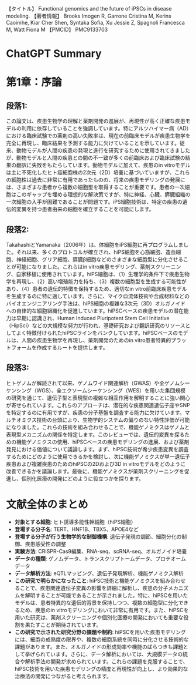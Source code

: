 【タイトル】
Functional genomics and the future of iPSCs in disease modeling.
【著者情報】
Brooks Imogen R, Garrone Cristina M, Kerins Caoimhe, Kiar Cher Shen, Syntaka Sofia, Xu Jessie Z, Spagnoli Francesca M, Watt Fiona M
【PMCID】
PMC9133703
# ChatGPT Summary
# 第1章：序論

## 段落1:
この論文は、疾患生物学の理解と薬剤開発の進展が、再現性が高く正確な疾患モデルの利用に依存していることを強調しています。特にアルツハイマー病（AD）における臨床試験での薬剤の高い失敗率は、現在の前臨床モデルが疾患生物学を完全に再現し、臨床結果を予測する能力に欠けていることを示しています。従来、動物モデルが人間の疾患の発現と進行を研究するために使用されてきましたが、動物モデルと人間の疾患との間の不一致が多くの前臨床および臨床試験の結果の翻訳に失敗をもたらしています。動物モデルに加えて、疾患のin vitroモデルは主に不死化したヒト癌細胞株の2次元（2D）培養に基づいていますが、これらの細胞株は過去に非常に有用であったものの、将来の疾患モデリングの発展には、さまざまな患者から複数の細胞型を取得することが重要です。患者の一次細胞はこのギャップを埋める理想的な解決策ですが、特に神経、心臓、膵臓組織の一次細胞の入手が困難であることが問題です。iPS細胞技術は、特定の疾患の遺伝的変異を持つ患者由来の細胞を確立することを可能にします。

## 段落2:
TakahashiとYamanaka（2006年）は、体細胞をiPS細胞に再プログラムしました。それ以来、多くのプロトコルが確立され、hiPS細胞を心筋細胞、造血細胞、神経細胞、グリア細胞、膵臓β細胞などのさまざまな細胞型に分化させることが可能になりました。これらはin vitro疾患モデリング、薬剤スクリーニング、自家移植に使用されています。hiPS細胞は、（1）生理学的条件下で疾患生物学を再現し、（2）高い増殖能力を持ち、（3）複数の細胞型を生成する可能性があり、（4）患者の遺伝的特徴を保持するため、適切なin vitro前臨床疾患モデルを生成するのに特に適しています。さらに、マイクロ流体技術や合成材料などのバイオエンジニアリング手法は、hiPS細胞の複雑な3次元（3D）オルガノイドへの自律的な細胞組織化を促進しています。hiPSCベースの疾患モデルの潜在能力は早期に認識され、Human Induced Pluripotent Stem Cell Initiative（HipSci）などの大規模な努力が行われ、基礎研究および翻訳研究のリソースとしてよく特徴付けられたhiPSCラインをバンクしています。hiPSCベースのモデルは、人間の疾患生物学を再現し、薬剤開発のためのin vitro患者特異的プラットフォームを作成するルートを提供します。

## 段落3:
ヒトゲノムが解読されて以来、ゲノムワイド関連解析（GWAS）や全ゲノムシーケンシング（WGS）、全エクソームシーケンシング（WES）を用いた集団規模の研究を通じて、遺伝子型と表現型の複雑な相互作用を解明することに強い関心が寄せられています。これらのアプローチは、潜在的な疾患関連遺伝子座やSNPを特定するのに有用ですが、疾患の分子基盤を調査する能力に欠けています。マルチオミクス技術の台頭により、生物学的システムの偏りのない特性評価が可能になりました。これらの技術を組み合わせることで、機能ゲノミクスはゲノムと表現型メカニズムの関係を特定します。このレビューでは、遺伝的変異を探るための機能ゲノミクスの使用、hiPSCベースの疾患モデリングの進展、および薬剤発見における価値について議論します。まず、hiPSC技術が希少疾患変異を調査するためにどのように使用できるかを検討し、次に機能ゲノミクスが単一遺伝子疾患および複雑疾患のためのhiPSCの2Dおよび3D in vitroモデルをどのように改善できるかを議論します。最後に、機能ゲノミクスが薬剤スクリーニングを促進し、個別化医療の開発にどのように役立つかを探ります。

# 文献全体のまとめ

- **対象とする細胞**: ヒト誘導多能性幹細胞（hiPS細胞）
- **登場する分子名**: TERT、HNF1B、TBX5、APOE4など
- **登場する分子が行う生物学的な制御機構**: 遺伝子発現の調節、細胞分化の制御、疾患感受性の調整
- **実験方法**: CRISPR-Cas9編集、RNA-seq、scRNA-seq、オルガノイド培養
- **データの種類**: ゲノムデータ、トランスクリプトームデータ、プロテオームデータ
- **データ解析方法**: eQTLマッピング、遺伝子発現解析、機能ゲノミクス解析
- **この研究で明らかになったこと**: hiPSC技術と機能ゲノミクスを組み合わせることで、疾患関連遺伝子変異の影響を詳細に解析し、疾患の分子メカニズムを解明することが可能であることが示されました。特に、hiPSCを用いたモデルは、患者特異的な遺伝的背景を保持しつつ、複数の細胞型に分化できるため、疾患のin vitroモデリングにおいて非常に有用です。また、hiPSCを用いた研究は、薬剤スクリーニングや個別化医療の開発においても重要な役割を果たすことが期待されています。
- **この研究で示された研究分野の課題や制約**: hiPSCを用いた疾患モデリングには、細胞の成熟度の限界や、複数の細胞系統を同時に分化させる技術的な課題があります。また、オルガノイドの形成効率や機能のばらつきも課題として挙げられています。さらに、データ解析においては、大規模データの統合や解析手法の開発が求められています。これらの課題を克服することで、hiPSC技術を用いた疾患モデリングの精度と再現性が向上し、より効果的な治療法の開発につながると考えられます。